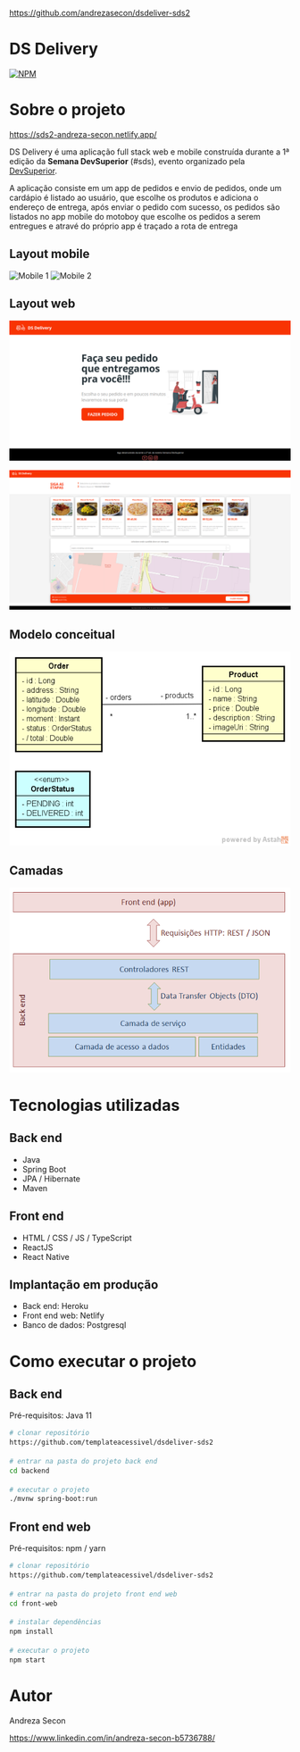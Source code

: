 https://github.com/andrezasecon/dsdeliver-sds2
# DS Delivery 
[![NPM](https://img.shields.io/npm/l/react)](https://github.com/andrezasecon/dsdeliver-sds2/LICENSE) 

# Sobre o projeto

https://sds2-andreza-secon.netlify.app/

DS Delivery é uma aplicação full stack web e mobile construída durante a 1ª edição da **Semana DevSuperior** (#sds), evento organizado pela [DevSuperior](https://devsuperior.com "Site da DevSuperior").

A aplicação consiste em um app de pedidos e envio de pedidos, onde um cardápio é listado ao usuário, que escolhe os produtos e adiciona o endereço de entrega, após enviar o pedido com sucesso, os pedidos são listados no app mobile do motoboy que escolhe os pedidos a serem entregues e atravé do próprio app é traçado a rota de entrega

## Layout mobile
![Mobile 1]() ![Mobile 2]()

## Layout web
![Web 1](https://github.com/andrezasecon/dsdeliver-sds2/blob/main/assets/web1.png)

![Web 2](https://github.com/andrezasecon/dsdeliver-sds2/blob/main/assets/web2.png)

## Modelo conceitual
![Image](https://github.com/andrezasecon/dsdeliver-sds2/blob/main/assets/modelo-conceitual.png)

## Camadas
![camadas](https://github.com/andrezasecon/dsdeliver-sds2/blob/main/assets/camadas.png)

# Tecnologias utilizadas
## Back end
- Java
- Spring Boot
- JPA / Hibernate
- Maven

## Front end
- HTML / CSS / JS / TypeScript
- ReactJS
- React Native

## Implantação em produção
- Back end: Heroku
- Front end web: Netlify
- Banco de dados: Postgresql

# Como executar o projeto

## Back end
Pré-requisitos: Java 11

```bash
# clonar repositório
https://github.com/templateacessivel/dsdeliver-sds2

# entrar na pasta do projeto back end
cd backend

# executar o projeto
./mvnw spring-boot:run
```

## Front end web
Pré-requisitos: npm / yarn

```bash
# clonar repositório
https://github.com/templateacessivel/dsdeliver-sds2

# entrar na pasta do projeto front end web
cd front-web

# instalar dependências
npm install

# executar o projeto
npm start
```

# Autor

Andreza Secon

https://www.linkedin.com/in/andreza-secon-b5736788/

